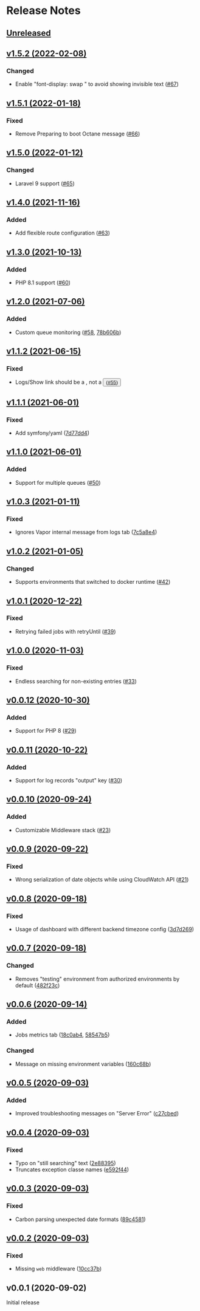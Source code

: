 # Release Notes

## [Unreleased](https://github.com/laravel/vapor-ui/compare/v1.5.2...master)


## [v1.5.2 (2022-02-08)](https://github.com/laravel/vapor-ui/compare/v1.5.1...v1.5.2)

### Changed
* Enable "font-display: swap " to avoid showing invisible text ([#67](https://github.com/laravel/vapor-ui/pull/67))


## [v1.5.1 (2022-01-18)](https://github.com/laravel/vapor-ui/compare/v1.5.0...v1.5.1)

### Fixed
- Remove Preparing to boot Octane message ([#66](https://github.com/laravel/vapor-ui/pull/66))


## [v1.5.0 (2022-01-12)](https://github.com/laravel/vapor-ui/compare/v1.4.0...v1.5.0)

### Changed
- Laravel 9 support ([#65](https://github.com/laravel/vapor-ui/pull/65))


## [v1.4.0 (2021-11-16)](https://github.com/laravel/vapor-ui/compare/v1.3.0...v1.4.0)

### Added
- Add flexible route configuration ([#63](https://github.com/laravel/vapor-ui/pull/63))


## [v1.3.0 (2021-10-13)](https://github.com/laravel/vapor-ui/compare/v1.2.0...v1.3.0)

### Added
- PHP 8.1 support ([#60](https://github.com/laravel/vapor-ui/pull/60))


## [v1.2.0 (2021-07-06)](https://github.com/laravel/vapor-ui/compare/v1.1.2...v1.2.0)

### Added
- Custom queue monitoring ([#58](https://github.com/laravel/vapor-ui/pull/58), [78b606b](https://github.com/laravel/vapor-ui/commit/78b606be2dd45d2a393591d5d2c0fa170a00c484))


## [v1.1.2 (2021-06-15)](https://github.com/laravel/vapor-ui/compare/v1.1.1...v1.1.2)

### Fixed
- Logs/Show link should be a <a>, not a <button> ([#55](https://github.com/laravel/vapor-ui/pull/55))


## [v1.1.1 (2021-06-01)](https://github.com/laravel/vapor-ui/compare/v1.1.0...v1.1.1)

### Fixed
- Add symfony/yaml ([7d77dd4](https://github.com/laravel/vapor-ui/commit/7d77dd4cf08f2952eab22468c2d49ae164c67a13))


## [v1.1.0 (2021-06-01)](https://github.com/laravel/vapor-ui/compare/v1.0.3...v1.1.0)

### Added
- Support for multiple queues ([#50](https://github.com/laravel/vapor-ui/pull/50))


## [v1.0.3 (2021-01-11)](https://github.com/laravel/vapor-ui/compare/v1.0.2...v1.0.3)

### Fixed
- Ignores Vapor internal message from logs tab ([7c5a8e4](https://github.com/laravel/vapor-ui/commit/7c5a8e42014099f9ba70c3f99e0905141dd311df))


## [v1.0.2 (2021-01-05)](https://github.com/laravel/vapor-ui/compare/v1.0.1...v1.0.2)

### Changed
- Supports environments that switched to docker runtime ([#42](https://github.com/laravel/vapor-ui/pull/42))


## [v1.0.1 (2020-12-22)](https://github.com/laravel/vapor-ui/compare/v1.0.0...v1.0.1)

### Fixed
- Retrying failed jobs with retryUntil ([#39](https://github.com/laravel/vapor-ui/pull/39))


## [v1.0.0 (2020-11-03)](https://github.com/laravel/vapor-ui/compare/v0.0.12...v1.0.0)

### Fixed
- Endless searching for non-existing entries ([#33](https://github.com/laravel/vapor-ui/pull/33))


## [v0.0.12 (2020-10-30)](https://github.com/laravel/vapor-ui/compare/v0.0.11...v0.0.12)

### Added
- Support for PHP 8 ([#29](https://github.com/laravel/vapor-ui/pull/29))


## [v0.0.11 (2020-10-22)](https://github.com/laravel/vapor-ui/compare/v0.0.10...v0.0.11)

### Added
- Support for log records "output" key ([#30](https://github.com/laravel/vapor-ui/pull/30))


## [v0.0.10 (2020-09-24)](https://github.com/laravel/vapor-ui/compare/v0.0.9...v0.0.10)

### Added
- Customizable Middleware stack ([#23](https://github.com/laravel/vapor-ui/pull/23))


## [v0.0.9 (2020-09-22)](https://github.com/laravel/vapor-ui/compare/v0.0.8...v0.0.9)

### Fixed
- Wrong serialization of date objects while using CloudWatch API ([#21](https://github.com/laravel/vapor-ui/pull/21))


## [v0.0.8 (2020-09-18)](https://github.com/laravel/vapor-ui/compare/v0.0.7...v0.0.8)

### Fixed
- Usage of dashboard with different backend timezone config ([3d7d269](https://github.com/laravel/vapor-ui/commit/3d7d269aa985e92480f0999ff4b91aff190926e0))


## [v0.0.7 (2020-09-18)](https://github.com/laravel/vapor-ui/compare/v0.0.6...v0.0.7)

### Changed
- Removes "testing" environment from authorized environments by default ([482f23c](https://github.com/laravel/vapor-ui/commit/482f23c6ad5605cd4a247e148948998ed5c2b02b))


## [v0.0.6 (2020-09-14)](https://github.com/laravel/vapor-ui/compare/v0.0.5...v0.0.6)

### Added
- Jobs metrics tab ([18c0ab4](https://github.com/laravel/vapor-ui/commit/18c0ab4944adae359d0428da6a5f4b3219121453), [58547b5](https://github.com/laravel/vapor-ui/commit/58547b5e766ac6c1a1a6d5aeb78b1ca619a90088))

### Changed
- Message on missing environment variables ([160c68b](https://github.com/laravel/vapor-ui/commit/160c68bd683c4edcf56a7699e69bb745afbbb0af))


## [v0.0.5 (2020-09-03)](https://github.com/laravel/vapor-ui/compare/v0.0.4...v0.0.5)

### Added
- Improved troubleshooting messages on "Server Error" ([c27cbed](https://github.com/laravel/vapor-ui/commit/c27cbedcc300fdf5d0b26f895f7736c25929a21f))


## [v0.0.4 (2020-09-03)](https://github.com/laravel/vapor-ui/compare/v0.0.3...v0.0.4)

### Fixed
- Typo on "still searching" text ([2e88395](https://github.com/laravel/vapor-ui/commit/2e88395378163636fab171289e2b1fa400a4dae4))
- Truncates exception classe names ([e592f44](https://github.com/laravel/vapor-ui/commit/e592f44ee9c13af4032fe347f196d9a9cc5d0782))


## [v0.0.3 (2020-09-03)](https://github.com/laravel/vapor-ui/compare/v0.0.2...v0.0.3)

### Fixed
- Carbon parsing unexpected date formats ([89c4581](https://github.com/laravel/vapor-ui/commit/89c4581f5ab897bf7965cc29b26bb2e389985bed))


## [v0.0.2 (2020-09-03)](https://github.com/laravel/vapor-ui/compare/v0.0.1...v0.0.2)

### Fixed
- Missing `web` middleware ([10cc37b](https://github.com/laravel/vapor-ui/commit/10cc37ba070fe3f0e44ce973cad5abf72786c694))


## v0.0.1 (2020-09-02)

Initial release
